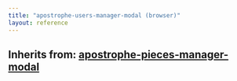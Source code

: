 ```yaml
---
title: "apostrophe-users-manager-modal (browser)"
layout: reference
---
```

## Inherits from: [apostrophe-pieces-manager-modal](../apostrophe-pieces/browser-apostrophe-pieces-manager-modal.html)


